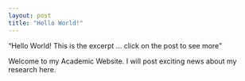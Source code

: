 ```yaml
---
layout: post
title: "Hello World!"
---
```


“Hello World! This is the excerpt ... click on the post to see more”

Welcome to my Academic Website. I will post exciting news about my research here.
